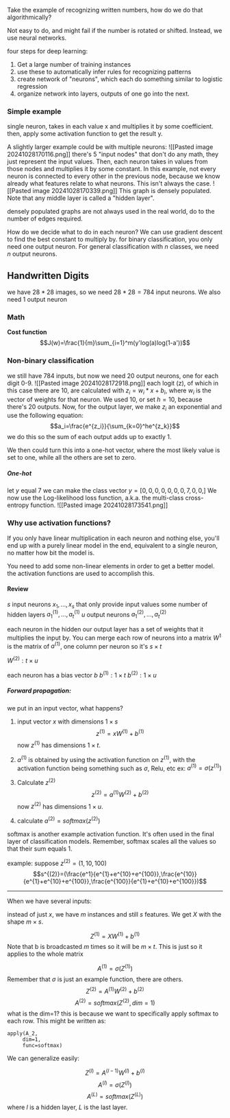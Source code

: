 Take the example of recognizing written numbers, how do we do that algorithmically?

Not easy to do, and might fail if the number is rotated or shifted. Instead, we use neural networks.

four steps for deep learning:
1. Get a large number of training instances
2. use these to automatically infer rules for recognizing patterns
3. create network of "neurons", which each do something similar to logistic regression
4. organize network into layers, outputs of one go into the next.

### Simple example
single neuron, takes in each value x and multiplies it by some coefficient. then, apply some activation function to get the result y.

A slightly larger example could be with multiple neurons:
![[Pasted image 20241028170116.png]]
there's 5 "input nodes" that don't do any math, they just represent the input values. Then, each neuron takes in values from those nodes and multiplies it by some constant. In this example, not every neuron is connected to every other in the previous node, because we know already what features relate to what neurons. This isn't always the case.
![[Pasted image 20241028170339.png]]
This graph is densely populated. Note that any middle layer is called a "hidden layer".

densely populated graphs are not always used in the real world, do to the number of edges required.

How do we decide what to do in each neuron? We can use gradient descent to find the best constant to multiply by.
for binary classification, you only need one output neuron. 
For general classification with $n$ classes, we need $n$ output neurons.


## Handwritten Digits
we have $28*28$ images, so we need $28*28=784$ input neurons. We also need 1 output neuron


### Math
**Cost function**
$$J(w)=\frac{1}{m}\sum_{i=1}^m(y'log(a)log(1-a'))$$
### Non-binary classification
we still have 784 inputs, but now we need 20 output neurons, one for each digit 0-9.
![[Pasted image 20241028172918.png]]
each logit (z), of which in this case there are 10, are calculated with $z_i=w_i*x+b_i$, where $w_i$ is the vector of weights for that neuron.
We used 10, or set $h=10$, because there's 20 outputs.
Now, for the output layer, we make $z_i$ an exponential and use the following equation:
$$a_i=\frac{e^{z_i}}{\sum_{k=0}^he^{z_k}}$$
we do this so the sum of each output adds up to exactly 1.

We then could turn this into a one-hot vector, where the most likely value is set to one, while all the others are set to zero.

##### One-hot
let $y$ equal $7$
we can make the class vector $y=[0,0,0,0,0,0,0,7,0,0,]$
We now use the Log-likelihood loss function, a.k.a. the multi-class cross-entropy function.
![[Pasted image 20241028173541.png]]
### Why use activation functions?
If you only have linear multiplication in each neuron and nothing else, you'll end up with a purely linear model in the end, equivalent to a single neuron, no matter how bit the model is.

You need to add some non-linear elements in order to get a better model. the activation functions are used to accomplish this.

#### Review
$s$ input neurons $x_1,...,x_s$ that only provide input values
some number of hidden layers
$a_1^{(1)},...,a_t^{(1)}$
 $u$ output neurons
$a_1^{(2)},...,a_t^{(2)}$ 

each neuron in the hidden our output layer has a set of weights that it multiplies the input by. You can merge each row of neurons into a matrix
$W^1$ is the matrix of $a^{(1)}$, one column per neuron so it's $s\times{}t$ 

$W^{(2)}: t\times{}u$

each neuron has a bias vector $b$
$b^{(1)}:1\times{}t$
$b^{(2)}:1\times{}u$


##### Forward propagation:
we put in an input vector, what happens?

1. input vector $x$ with dimensions $1\times{}s$
$$z^{(1)}=xW^{(1)}+b^{(1)}$$
now $z^{(1)}$ has dimensions $1\times{}t$.

2. $a^{(1)}$ is obtained by using the activation function on $z^{(1)}$, with the activation function being something such as $\sigma$, Relu, etc
ex: $a^{(1)}=\sigma(z^{(1)})$

3. Calculate $z^{(2)}$
$$z^{(2)}=a^{(1)}W^{(2)}+b^{(2)}$$
now $z^{(2)}$ has dimensions $1\times{}u$.

4. calculate $a^{(2)}=softmax(z^{(2)}$)

softmax is another example activation function. It's often used in the final layer of classification models. Remember, softmax scales all the values so that their sum equals 1.

example: suppose $z^{(2)}=(1,10,100)$
$$s^{(2)}=(\frac{e^1}{e^{1}+e^{10}+e^{100}},\frac{e^{10}}{e^{1}+e^{10}+e^{100}},\frac{e^{100}}{e^{1}+e^{10}+e^{100}})$$
___
When we have several inputs:

instead of just $x$, we have $m$ instances and still $s$ features. We get $X$ with the shape $m\times{}s$.

$$Z^{(1)}=XW^{(1)}+b^{(1)}$$
Note that b is broadcasted $m$ times so it will be $m\times{}t$. This is just so it applies to the whole matrix

$$A^{(1)}=\sigma(Z^{(1)})$$
Remember that $\sigma$ is just an example function, there are others.
$$Z^{(2)}=A^{(1)}W^{(2)}+b^{(2)}$$
$$A^{(2)}=softmax(Z^{(2)},dim=1)$$
what is the dim=1? this is because we want to specifically apply softmax to each row. This might be written as:
```
apply(A_2,
	 dim=1,
	 func=softmax)
```

We can generalize easily:

$$Z^{(l)}=A^{(l-1)}W^{(l)}+b^{(l)}$$
$$A^{(l)}=\sigma(Z^{(l)})$$
$$A^{(L)}=softmax(Z^{(L)})$$
where $l$ is a hidden layer, $L$ is the last layer.

